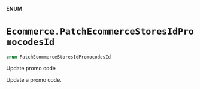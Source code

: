 **ENUM**

# `Ecommerce.PatchEcommerceStoresIdPromocodesId`

```swift
enum PatchEcommerceStoresIdPromocodesId
```

Update promo code

Update a promo code.
